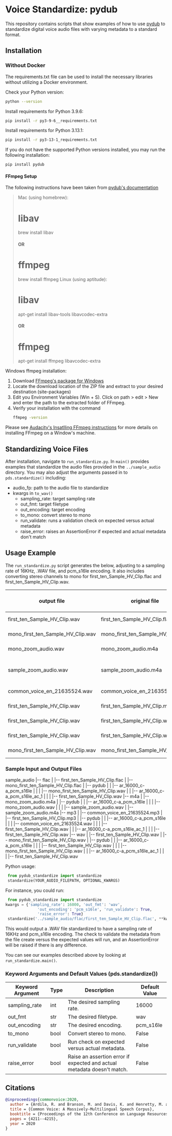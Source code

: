 # Voice Standardize: pydub

This repository contains scripts that show examples of how to use [pydub](https://github.com/jiaaro/pydub) to standardize digital voice audio files with varying metadata to a standard format.

## Installation

### Without Docker
The requirements.txt file can be used to install the necessary libraries without utilizing a Docker environment.

Check your Python version:
```sh
python --version
```
Install requirements for Python 3.9.6:
```sh
pip install -r py3-9-6__requirements.txt
```
Install requirements for Python 3.13.1:
```sh
pip install -r py3-13-1_requirements.txt
```
If you do not have the supported Python versions installed, you may run the following installation:
```sh
pip install pydub
```

#### FFmpeg Setup
The following instructions have been taken from [pydub's documentation](http://github.com/jiaaro/pydub?tab=readme-ov-file#getting-ffmpeg-set-up)

> Mac (using homebrew):
> 
> # libav
> brew install libav
> 
> ####    OR    #####
> 
> # ffmpeg
> brew install ffmpeg
> Linux (using aptitude):
> 
> # libav
> apt-get install libav-tools libavcodec-extra
> 
> ####    OR    #####
> 
> # ffmpeg
> apt-get install ffmpeg libavcodec-extra
>

Windows ffmpeg installation:
1. Download [FFmpeg's package for Windows](https://www.ffmpeg.org/download.html#build-windows)
2. Locate the download location of the ZIP file and extract to your desired destination (site-packages)
3. Edit you Environment Variables (Win + S). Click on path > edit > New and enter the path to the extracted folder of FFmpeg.
4. Verify your installation with the command
   ```sh
   ffmpeg -version
   ```
Please see [Audacity's Insatlling FFmpeg instructions](https://support.audacityteam.org/basics/installing-ffmpeg) for more details on installing FFmpeg on a Window's machine.


## Standardizing Voice Files
After installation, navigate to `run_standardize.py`. In `main()` provides examples that standardize the audio files provided in the `../sample_audio` directory. You may also adjust the arguments passed in to `pds.standardize()` including:
- audio_fp: path to the audio file to standardize
- kwargs in `to_wav()`
    - sampling_rate: target sampling rate
    - out_fmt: target filetype
    - out_encoding: target encoding
    - to_mono: convert stereo to mono
    - run_validate: runs a validation check on expected versus actual metadata
    - raise_error: raises an AssertionError if expected and actual metadata don't match

## Usage Example

The `run_standardize.py` script generates the below, adjusting to a sampling rate of 16KHz, .WAV file, and pcm_s16le encoding. It also includes converting stereo channels to mono for first_ten_Sample_HV_Clip.flac and first_ten_Sample_HV_Clip.wav.

| output file | original file | old - new sampling_rate (Hz)| old - new encoding | old - new channels |
| - | - | - | - | - |
| first_ten_Sample_HV_Clip.wav | first_ten_Sample_HV_Clip.flac | 44100 - 16000 | Lavf61.9.106 - pcm_s16le | stereo - mono |
| mono_first_ten_Sample_HV_Clip.wav | mono_first_ten_Sample_HV_Clip.flac | 44100 - 16000 | Lavf61.9.106 - pcm_s16le | mono - mono |
| mono_zoom_audio.wav | mono_zoom_audio.m4a | 48000 - 16000 | Lavf61.9.106 - pcm_s16le | mono - mono |
| sample_zoom_audio.wav | sample_zoom_audio.m4a | 48000 - 16000 | AAC (Advanced Audio Coding) - pcm_s16le | stereo - stereo |
| common_voice_en_21635524.wav | common_voice_en_21635524.mp3 | 48000 - 16000 | Lavf57.56.101 - pcm_s16le | mono - mono |
| first_ten_Sample_HV_Clip.wav | first_ten_Sample_HV_Clip.mp3 | 44100 - 16000 | Lavf61.9.106 - pcm_s16le | stereo  - stereo |
| first_ten_Sample_HV_Clip.wav | first_ten_Sample_HV_Clip.wav | 44100 - 16000  | Lavf59.16.100 - pcm_s16le | stereo - stereo |
| first_ten_Sample_HV_Clip.wav | first_ten_Sample_HV_Clip.wav | 44100 - 16000  | Lavf59.16.100 - pcm_s16le | stereo - mono |
| mono_first_ten_Sample_HV_Clip.wav | mono_first_ten_Sample_HV_Clip.wav | 16000 - 16000 | Lavf61.9.106 - pcm_s16le | mono - mono |

### Sample Input and Output Files

sample_audio
 |-- flac
 | |-- first_ten_Sample_HV_Clip.flac
 | |-- mono_first_ten_Sample_HV_Clip.flac
 | |-- pydub
 | | |-- ar_16000_c-a_pcm_s16le
 | | | |-- mono_first_ten_Sample_HV_Clip.wav
 | | |-- ar_16000_c-a_pcm_s16le_ac_1
 | | | |-- first_ten_Sample_HV_Clip.wav
 |-- m4a
 | |-- mono_zoom_audio.m4a
 | |-- pydub
 | | |-- ar_16000_c-a_pcm_s16le
 | | | |-- mono_zoom_audio.wav
 | | | |-- sample_zoom_audio.wav
 | |-- sample_zoom_audio.m4a
 |-- mp3
 | |-- common_voice_en_21635524.mp3
 | |-- first_ten_Sample_HV_Clip.mp3
 | |-- pydub
 | | |-- ar_16000_c-a_pcm_s16le
 | | | |-- common_voice_en_21635524.wav
 | | | |-- first_ten_Sample_HV_Clip.wav
 | | |-- ar_16000_c-a_pcm_s16le_ac_1
 | | | |-- first_ten_Sample_HV_Clip.wav
 |-- wav
 | |-- first_ten_Sample_HV_Clip.wav
 | |-- mono_first_ten_Sample_HV_Clip.wav
 | |-- pydub
 | | |-- ar_16000_c-a_pcm_s16le
 | | | |-- first_ten_Sample_HV_Clip.wav
 | | | |-- mono_first_ten_Sample_HV_Clip.wav
 | | |-- ar_16000_c-a_pcm_s16le_ac_1
 | | | |-- first_ten_Sample_HV_Clip.wav

Python usage:
```python
 from pydub_standardize import standardize
 standardize(YOUR_AUDIO_FILEPATH, OPTIONAL_KWARGS)
```
For instance, you could run:
```python
 from pydub_standardize import standardize
kwargs = {'sampling_rate': 16000, 'out_fmt': 'wav', 
		   	  'out_encoding': 'pcm_s16le', 'run_validate': True,
			  'raise_error': True}
 standardize('../sample_audio/flac/first_ten_Sample_HV_Clip.flac', **kwargs)
```
This would output a .WAV file standardized to have a sampling rate of 16KHz and pcm_s16le encoding. The check to validate the metadata from the file create versus the expected values will run, and an AssertionError will be raised if there is any difference. 

You can see our examples described above by looking at `run_standardize.main()`.

### Keyword Arguments and Default Values (pds.standardize())

| Keyword Argument | Type | Description | Default Value| 
| - | - | - | - |
| sampling_rate | int | The desired sampling rate. | 16000 |
| out_fmt | str | The desired filetype. | wav |
| out_encoding | str | The desired encoding. | pcm_s16le |
| to_mono | bool | Convert stereo to mono. | False |
| run_validate | bool | Run check on expected versus actual metadata. | False |
| raise_error | bool | Raise an assertion error if expected and actual metadata doesn't match. | False |

## Citations
```bibtex
@inproceedings{commonvoice:2020,
  author = {Ardila, R. and Branson, M. and Davis, K. and Henretty, M. and Kohler, M. and Meyer, J. and Morais, R. and Saunders, L. and Tyers, F. M. and Weber, G.},
  title = {Common Voice: A Massively-Multilingual Speech Corpus},
  booktitle = {Proceedings of the 12th Conference on Language Resources and Evaluation (LREC 2020)},
  pages = {4211--4215},
  year = 2020
}
```





